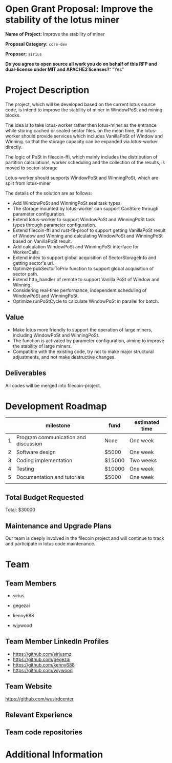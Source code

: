 # Open Grant Proposal: Improve the stability of the lotus miner

**Name of Project:** Improve the stability of miner

**Proposal Category:** `core-dev`

**Proposer:** `sirius`

**Do you agree to open source all work you do on behalf of this RFP and dual-license under MIT and APACHE2 licenses?:** "Yes"

# Project Description

The project, which will be developed based on the current lotus source code, is intend to improve the stability of miner in WindowPoSt and mining blocks.

The idea is to take lotus-worker rather then lotus-miner as the entrance  while storing cached or sealed sector files. on the mean time, the lotus-worker should provide services which includes VanillaPoSt of Window and Winning. so that the storage capacity can be expanded via lotus-worker directly.

The logic of PoSt in filecoin-ffi, which mainly includes the distribution of partition calculations, worker scheduling and the collection of the results, is moved to sector-storage

Lotus-worker should supports WindowPoSt and WinningPoSt, which are split from lotus-miner

The details of the solution are as follows: 

- Add WindowPoSt and WinningPoSt seal task types.
- The storage mounted by lotus-worker can support CanStore through parameter configuration.
- Extend lotus-worker to support WindowPoSt and WinningPoSt task types through parameter configuration.
- Extend filecoin-ffi and rust-fil-proof to support getting VanillaPoSt result of Window and Winning and calculating WindowPoSt and WinningPoSt based on VanillaPoSt result.
- Add calculation WindowPoSt and WinningPoSt interface for WorkerCalls.
- Extend index to support global acquisition of SectorStorageInfo and getting sector's url.
- Optimize pubSectorToPriv function to support global acquisition of sector path.
- Extend http_handler of remote to support Vanilla PoSt of Window and Winning.
- Considering real-time performance, independent scheduling of WindowPoSt and WinningPoSt.
- Optimize runPoStCycle to calculate WindowPoSt in parallel for batch.


## Value

- Make lotus more friendly to support the operation of large miners, including WindowPoSt and WinningPoSt.
- The function is activated by parameter configuration, aiming to improve the stability of large miners.
- Compatible with the existing code, try not to make major structural adjustments, and not make destructive changes.



## Deliverables

All codes will be merged into filecoin-project.

# Development Roadmap

|  | milestone | fund | estimated time |
| --- | --- | --- | --- |
| 1 | Program communication and discussion | None | One week |
| 2 | Software design | $5000 | One week |
| 3 | Coding implementation | $15000 | Two weeks |
| 4 | Testing | $10000 | One week |
| 5    | Documentation and tutorials          | $5000  | One week       |
|      |              |      |            |




## Total Budget Requested



Total: $30000



## Maintenance and Upgrade Plans

Our team is deeply involved in the filecoin project and will continue to track and participate in lotus code maintenance.

# Team

## Team Members

- sirius

- gegezai

- kenny688

- wjywood

  

## Team Member LinkedIn Profiles

- https://github.com/siriusmz
- https://github.com/gegezai
- https://github.com/kenny688
- https://github.com/wjywood

## Team Website

https://github.com/wusirdcenter

## Relevant Experience





## Team code repositories





# Additional Information
